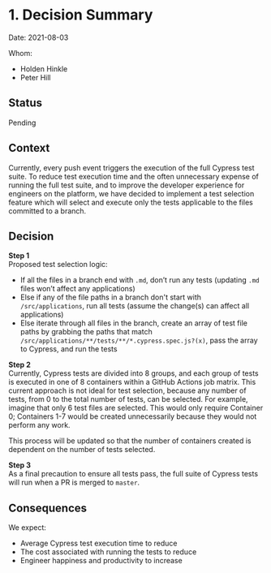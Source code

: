 # 1. Decision Summary

Date: 2021-08-03

Whom:
- Holden Hinkle
- Peter Hill

## Status

Pending

## Context

Currently, every push event triggers the execution of the full Cypress test suite. To reduce test execution time and the often unnecessary expense of running the full test suite, and to improve the developer experience for engineers on the platform, we have decided to implement a test selection feature which will select and execute only the tests applicable to the files committed to a branch.

## Decision

**Step 1**  
Proposed test selection logic:  
- If all the files in a branch end with `.md`, don’t run any tests (updating `.md` files won’t affect any applications)
- Else if any of the file paths in a branch don't start with `/src/applications`, run all tests (assume the change(s) can affect all applications)
- Else iterate through all files in the branch, create an array of test file paths by grabbing the paths that match `/src/applications/**/tests/**/*.cypress.spec.js?(x)`, pass the array to Cypress, and run the tests

**Step 2**  
Currently, Cypress tests are divided into 8 groups, and each group of tests is executed in one of 8 containers within a GitHub Actions job matrix. This current approach is not ideal for test selection, because any number of tests, from 0 to the total number of tests, can be selected. For example, imagine that only 6 test files are selected. This would only require Container 0; Containers 1-7 would be created unnecessarily because they would not perform any work.  

This process will be updated so that the number of containers created is dependent on the number of tests selected.

**Step 3**  
As a final precaution to ensure all tests pass, the full suite of Cypress tests will run when a PR is merged to `master`.

## Consequences
We expect:
- Average Cypress test execution time to reduce
- The cost associated with running the tests to reduce
- Engineer happiness and productivity to increase
